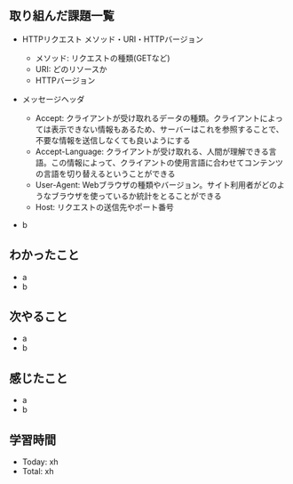 ## 取り組んだ課題一覧
- HTTPリクエスト メソッド・URI・HTTPバージョン
  - メソッド: リクエストの種類(GETなど)
  - URI: どのリソースか
  - HTTPバージョン
- メッセージヘッダ
  - Accept: クライアントが受け取れるデータの種類。クライアントによっては表示できない情報もあるため、サーバーはこれを参照することで、不要な情報を送信しなくても良いようにする
  - Accept-Language: クライアントが受け取れる、人間が理解できる言語。この情報によって、クライアントの使用言語に合わせてコンテンツの言語を切り替えるということができる
  - User-Agent: Webブラウザの種類やバージョン。サイト利用者がどのようなブラウザを使っているか統計をとることができる
  - Host: リクエストの送信先やポート番号
   
- b
## わかったこと
- a
- b
## 次やること
- a
- b
## 感じたこと
- a
- b
## 学習時間
- Today: xh
- Total: xh
